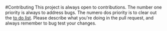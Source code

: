 #Contributing
This project is always open to contributions. The number one priority is always to address bugs. The numero dos priority is to clear out the [to do list](https://raw.githubusercontent.com/EmilSayahi/SketchSpace/master/TODO). Please describe what you're doing in the pull request, and always remember to bug test your changes.
